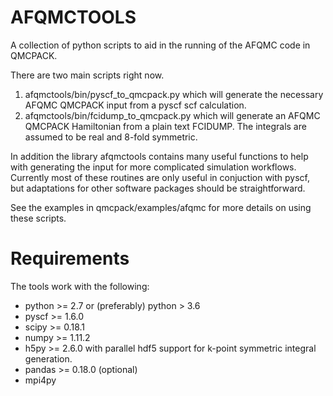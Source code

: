 # AFQMCTOOLS

A collection of python scripts to aid in the running of the AFQMC code in QMCPACK.

There are two main scripts right now.

1. afqmctools/bin/pyscf_to_qmcpack.py which will generate the necessary AFQMC QMCPACK
   input from a pyscf scf calculation.
2. afqmctools/bin/fcidump_to_qmcpack.py which will generate an AFQMC QMCPACK Hamiltonian
   from a plain text FCIDUMP. The integrals are assumed to be real and 8-fold symmetric.

In addition the library afqmctools contains many useful functions to help with
generating the input for more complicated simulation workflows.  Currently most of these
routines are only useful in conjuction with pyscf, but adaptations for other software
packages should be straightforward.

See the examples in qmcpack/examples/afqmc for more details on using these scripts.

# Requirements

The tools work with the following:

* python >= 2.7 or (preferably) python > 3.6
* pyscf >= 1.6.0
* scipy >= 0.18.1
* numpy >= 1.11.2
* h5py >= 2.6.0 with parallel hdf5 support for k-point symmetric integral generation.
* pandas >= 0.18.0 (optional)
* mpi4py
